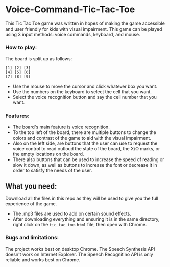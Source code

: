 # Voice-Command-Tic-Tac-Toe

This Tic Tac Toe game was written in hopes of making the game accessible and user friendly for kids with visual impairment.
This game can be played using 3 input methods: voice commands, keyboard, and mouse.

### How to play:
The board is split up as follows: 
```
[1] [2] [3]
[4] [5] [6]
[7] [8] [9]
```
- Use the mouse to move the cursor and click whatever box you want.
- Use the numbers on the keyboard to select the cell that you want.
- Select the voice recognition button and say the cell number that you want.

### Features:
- The board's main feature is voice recognition.
- To the top left of the board, there are multiple buttons to change the colors and contrast of the game to aid with the visual impairment.
- Also on the left side, are buttons that the user can use to request the voice control to read outloud the state of the board, the X/O marks, or the empty locations on the board.
- There also buttons that can be used to increase the speed of reading or slow it down, as well as buttons to increase the font or decrease it in order to satisfy the needs of the user.

## What you need:
Download all the files in this repo as they will be used to give you the full experience of the game.
- The .mp3 files are used to add on certain sound effects.
- After downloading everything and ensuring it is in the same directory, right click on the ``` tic_tac_toe.html ``` file, then open with Chrome.

### Bugs and limitations:
The project works best on desktop Chrome. The Speech Synthesis API doesn't work on Internet Explorer. The Speech Recognitino API is only reliable and works best on Chrome.

